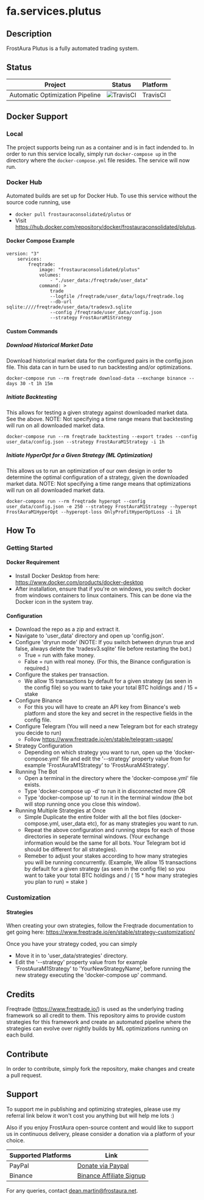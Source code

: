 # fa.services.plutus
## Description
FrostAura Plutus is a fully automated trading system.
## Status
| Project | Status | Platform
| --- | --- | --- |
| Automatic Optimization Pipeline | ![TravisCI](https://travis-ci.org/faGH/fa.services.plutus.svg?branch=main) | TravisCI
## Docker Support
### Local
The project supports being run as a container and is in fact indended to. In order to run this service locally, simply run `docker-compose up` in the directory where the `docker-compose.yml` file resides. The service will now run.
### Docker Hub
Automated builds are set up for Docker Hub. To use this service without the source code running, use
- `docker pull frostauraconsolidated/plutus` or 
- Visit https://hub.docker.com/repository/docker/frostauraconsolidated/plutus.
#### Docker Compose Example
    version: "3"
        services:
            freqtrade:
                image: "frostauraconsolidated/plutus"
                volumes:
                    - "./user_data:/freqtrade/user_data"
                command: >
                    trade
                    --logfile /freqtrade/user_data/logs/freqtrade.log
                    --db-url sqlite:////freqtrade/user_data/tradesv3.sqlite
                    --config /freqtrade/user_data/config.json
                    --strategy FrostAuraM1Strategy
#### Custom Commands
##### Download Historical Market Data
Download historical market data for the configured pairs in the config.json file. This data can in turn be used to run backtesting and/or optimizations.

    docker-compose run --rm freqtrade download-data --exchange binance --days 30 -t 1h 15m
##### Initiate Backtesting
This allows for testing a given strategy against downloaded market data. See the above. NOTE: Not specifying a time range means that backtesting will run on all downloaded market data.

    docker-compose run --rm freqtrade backtesting --export trades --config user_data/config.json --strategy FrostAuraM1Strategy -i 1h
##### Initiate HyperOpt for a Given Strategy (ML Optimization)
 This allows us to run an optimization of our own design in order to determine the optimal configuration of a strategy, given the downloaded market data. NOTE: Not specifying a time range means that optimizations will run on all downloaded market data.

    docker-compose run --rm freqtrade hyperopt --config user_data/config.json -e 250 --strategy FrostAuraM1Strategy --hyperopt FrostAuraM1HyperOpt --hyperopt-loss OnlyProfitHyperOptLoss -i 1h

## How To
### Getting Started
#### Docker Requirement
- Install Docker Desktop from here: https://www.docker.com/products/docker-desktop
- After installation, ensure that if you're on windows, you switch docker from windows containers to linux containers. This can be done via the Docker icon in the system tray.
#### Configuration
- Download the repo as a zip and extract it.
- Navigate to 'user_data' directory and open up 'config.json'.
- Configure 'dryrun mode' (NOTE: If you switch between dryrun true and false, always delete the 'tradesv3.sqlite' file before restarting the bot.)
  - True = run with fake money.
  - False = run with real money. (For this, the Binance configuration is required.)
- Configure the stakes per transaction.
  - We allow 15 transactions by default for a given strategy (as seen in the config file) so you want to take your total BTC holdings and / 15 = stake
- Configure Binance
  - For this you will have to create an API key from Binance's web platform and store the key and secret in the respective fields in the config file.
- Configure Telegram (You will need a new Telegram bot for each strategy you decide to run)
    - Follow https://www.freqtrade.io/en/stable/telegram-usage/
- Strategy Configuration
  - Depending on which strategy you want to run, open up the 'docker-compose.yml' file and edit the '--strategy' property value from for example 'FrostAuraM1Strategy' to 'FrostAuraM4Strategy'.
- Running The Bot
  - Open a terminal in the directory where the 'docker-compose.yml' file exists.
  - Type 'docker-compose up -d' to run it in disconnected more OR
  - Type 'docker-compose up' to run it in the terminal window (the bot will stop running once you close this window).
- Running Multiple Strategies at Once
  - Simple Duplicate the entire folder with all the bot files (docker-compose.yml, user_data etc), for as many strategies you want to run.
  - Repeat the above configuration and running steps for each of those directories in seperate terminal windows. (Your exchange information would be the same for all bots. Your Telegram bot id should be different for all strategies).
  - Remeber to adjust your stakes according to how many strategies you will be running concurrently. (Example, We allow 15 transactions by default for a given strategy (as seen in the config file) so you want to take your total BTC holdings and / ( 15 * how many strategies you plan to run) = stake )
### Customization
#### Strategies
When creating your own strategies, follow the Freqtrade documentation to get going here: https://www.freqtrade.io/en/stable/strategy-customization/

Once you have your strategy coded, you can simply
- Move it in to 'user_data/strategies' directory.
- Edit the '--strategy' property value from for example 'FrostAuraM1Strategy' to 'YourNewStrategyName', before running the new strategy executing the 'docker-compose up' command.

## Credits
Freqtrade (https://www.freqtrade.io/) is used as the underlying trading framework so all credit to them. This repository aims to provide custom strategies for this framework and create an automated pipeline where the strategies can evolve over nightly builds by ML optimizations running on each build.

## Contribute
In order to contribute, simply fork the repository, make changes and create a pull request.

## Support
To support me in publishing and optimizing strategies, please use my referral link below it won't cost you anything but will help me lots :)

Also if you enjoy FrostAura open-source content and would like to support us in continuous delivery, please consider a donation via a platform of your choice.

| Supported Platforms | Link |
| ------------------- | ---- |
| PayPal | [Donate via Paypal](https://www.paypal.com/donate/?hosted_button_id=SVEXJC9HFBJ72) |
| Binance | [Binance Affiliate Signup](https://accounts.binance.com/en/register?ref=68898442) |

For any queries, contact dean.martin@frostaura.net.
